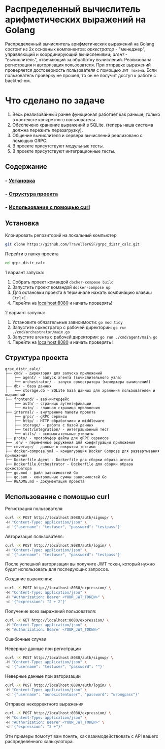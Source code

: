 # Распределенный вычислитель арифметических выражений на Golang

Распределенный вычислитель арифметических выражений на Golang 
состоит из 2х основных компонентов: *оркестратор* - "менеджер", 
управляющий и координирующий вычислениями; *агент* - "вычислитель", отвечающий 
за обработку вычислений.
Реализована регистрация и авторизация пользователя. 
При отправке выражений проверяется достоверность пользователя с помощью `JWT токена`. 
Если пользователь проверку не прошел, то он не получит доступ к работе с backtnd-ом.

# Что сделано по задаче
1. Весь реализованный ранее функционал работает как раньше, только в контексте конкретного пользователя.
2. Обеспечено хранение выражений в SQLite. (теперь наша система должна пережить перезагрузку).
3. Общение вычислителя и сервера вычислений реализовано с помощью GRPC.
4. В проекте присутствуют модульные тесты.
5. В проекте присутствуют интеграционные тесты.

## Содержание
### - [Установка](#установка)
### - [Структура проекта](#структура-проекта)
### - [Использование с помощью curl](#использование-с-помощью-curl)

## Установка
Клонировать репозиторий на локальный компьютер
```bash
git clone https://github.com/TravellerGSF/grpc_distr_calc.git
```
Перейти в папку проекта 
```bash
cd grpc_distr_calc
```
1 вариант запуска:

1. Собрать проект командой `docker-compose build`
2. Запустить проект командой `docker-compose up`
3. Для остановки проекта в терминале нажать комбинацию клавиш `Ctrl+C`
4. Перейти на [localhost:8080](http://localhost:8080/) и начать проверять!

2 вариант запуска:

1. Установите обязательные зависимости: `go mod tidy`
2. Запустите оркестратор с рабочей директории: `go run ./cmd/orchestrator/main.go`
3. Запустите агента с рабочей директории: `go run ./cmd/agent/main.go`
4. Перейти на [localhost:8080](http://localhost:8080/) и начать проверять !

## Структура проекта
```
grpc_distr_calc/
├── cmd/ - директория для запуска приложений
│   ├── agent/ - запуск агента (вычислительного узла)
│   └── orchestrator/ - запуск оркестратора (менеджера вычислений)
├── db/ - база данных
│   └── storage.db - SQLite база данных для хранения пользователей и выражений
├── frontend/ - веб-интерфейс
│   ├── auth/ - страницы аутентификации
│   └── main/ - главная страница приложения
├── internal/ - внутренние пакеты проекта
│   ├── grpc/ - gRPC сервисы
│   ├── http/ - HTTP обработчики и middleware
│   ├── storage/ - работа с базой данных
│   ├── test/integration/ - интеграционный тест
│   └── utils/ - вспомогательные утилиты
├── proto/ - протобуфер файлы для gRPC сервисов
├── .env - переменные окружения для конфигурации приложения
├── coverage/ - данные о покрытии тестами
├── docker-compose.yml - конфигурация Docker Compose для развертывания приложения
├── Dockerfile.Agent - Dockerfile для сборки образа агента
├── Dockerfile.Orchestrator - Dockerfile для сборки образа оркестратора
├── go.mod - файл зависимостей Go
├── go.sum - контрольные суммы зависимостей Go
└── README.md - документация проекта
```
## Использование с помощью curl

Регистрация пользователя:
```bash
curl -X POST http://localhost:8080/auth/signup/ \
-H "Content-Type: application/json" \
-d '{"username": "testuser", "password": "testpass"}'
```
Авторизация пользователя:
```bash
curl -X POST http://localhost:8080/auth/login/ \
-H "Content-Type: application/json" \
-d '{"username": "testuser", "password": "testpass"}'
```
После успешной авторизации вы получите JWT токен, который нужно будет использовать для последующих запросов.

Создание выражения:
```bash
curl -X POST http://localhost:8080/expression/ \
-H "Content-Type: application/json" \
-H "Authorization: Bearer <YOUR_JWT_TOKEN>" \
-d '{"expression": "2 + 2"}'
```
Получение всех выражений пользователя:
```bash
curl -X GET http://localhost:8080/expression/ \
-H "Content-Type: application/json" \
-H "Authorization: Bearer <YOUR_JWT_TOKEN>"
```
Ошибочные случаи

Неверные данные при регистрации
```bash
curl -X POST http://localhost:8080/auth/signup/ \
-H "Content-Type: application/json" \
-d '{"username": "testuser", "password": ""}'
```
Неверные данные при авторизации
```bash
curl -X POST http://localhost:8080/auth/login/ \
-H "Content-Type: application/json" \
-d '{"username": "nonexistentuser", "password": "wrongpass"}'
```
Отправка некорректного выражения
```bash
curl -X POST http://localhost:8080/expression/ \
-H "Content-Type: application/json" \
-H "Authorization: Bearer <YOUR_JWT_TOKEN>" \
-d '{"expression": "2 +"}'
```
Эти примеры помогут вам понять, как взаимодействовать с API вашего распределённого калькулятора.






